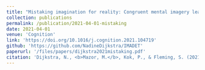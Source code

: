 ```yaml
---
title: "Mistaking imagination for reality: Congruent mental imagery leads to more liberal perceptual detection"
collection: publications
permalink: /publication/2021-04-01-mistaking
date: 2021-04-01
venue: 'Cognition'
link: 'https://doi.org/10.1016/j.cognition.2021.104719'
github: 'https://github.com/NadineDijkstra/IMADET'
paperurl: '/files/papers/dijkstra2021mistaking.pdf'
citation: 'Dijkstra, N., <b>Mazor, M.</b>, Kok, P., & Fleming, S. (2021). Mistaking imagination for reality: Congruent mental imagery leads to more liberal perceptual detection. <i>Cognition</i>, 212, 104719.'
---
```


